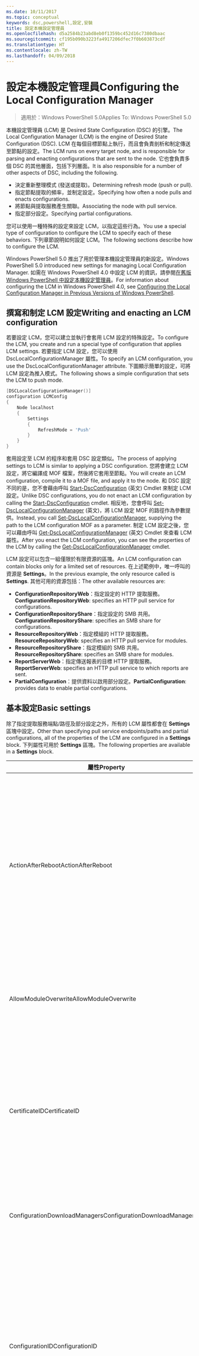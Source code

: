 ```yaml
---
ms.date: 10/11/2017
ms.topic: conceptual
keywords: dsc,powershell,設定,安裝
title: 設定本機設定管理員
ms.openlocfilehash: d5a2584b23abd8eb0f1359bc452d16c7380dbaac
ms.sourcegitcommit: cf195b090b3223fa4917206dfec7f0b603873cdf
ms.translationtype: HT
ms.contentlocale: zh-TW
ms.lasthandoff: 04/09/2018
---
```

# <a name="configuring-the-local-configuration-manager"></a><span data-ttu-id="f6b5c-103">設定本機設定管理員</span><span class="sxs-lookup"><span data-stu-id="f6b5c-103">Configuring the Local Configuration Manager</span></span>

> <span data-ttu-id="f6b5c-104">適用於：Windows PowerShell 5.0</span><span class="sxs-lookup"><span data-stu-id="f6b5c-104">Applies To: Windows PowerShell 5.0</span></span>

<span data-ttu-id="f6b5c-105">本機設定管理員 (LCM) 是 Desired State Configuration (DSC) 的引擎。</span><span class="sxs-lookup"><span data-stu-id="f6b5c-105">The Local Configuration Manager (LCM) is the engine of Desired State Configuration (DSC).</span></span>
<span data-ttu-id="f6b5c-106">LCM 在每個目標節點上執行，而且會負責剖析和制定傳送至節點的設定。</span><span class="sxs-lookup"><span data-stu-id="f6b5c-106">The LCM runs on every target node, and is responsible for parsing and enacting configurations that are sent to the node.</span></span>
<span data-ttu-id="f6b5c-107">它也會負責多個 DSC 的其他層面，包括下列層面。</span><span class="sxs-lookup"><span data-stu-id="f6b5c-107">It is also responsible for a number of other aspects of DSC, including the following.</span></span>

- <span data-ttu-id="f6b5c-108">決定重新整理模式 (發送或提取)。</span><span class="sxs-lookup"><span data-stu-id="f6b5c-108">Determining refresh mode (push or pull).</span></span>
- <span data-ttu-id="f6b5c-109">指定節點提取的頻率，並制定設定。</span><span class="sxs-lookup"><span data-stu-id="f6b5c-109">Specifying how often a node pulls and enacts configurations.</span></span>
- <span data-ttu-id="f6b5c-110">將節點與提取服務產生關聯。</span><span class="sxs-lookup"><span data-stu-id="f6b5c-110">Associating the node with pull service.</span></span>
- <span data-ttu-id="f6b5c-111">指定部分設定。</span><span class="sxs-lookup"><span data-stu-id="f6b5c-111">Specifying partial configurations.</span></span>

<span data-ttu-id="f6b5c-112">您可以使用一種特殊的設定來設定 LCM，以指定這些行為。</span><span class="sxs-lookup"><span data-stu-id="f6b5c-112">You use a special type of configuration to configure the LCM to specify each of these behaviors.</span></span>
<span data-ttu-id="f6b5c-113">下列章節說明如何設定 LCM。</span><span class="sxs-lookup"><span data-stu-id="f6b5c-113">The following sections describe how to configure the LCM.</span></span>

<span data-ttu-id="f6b5c-114">Windows PowerShell 5.0 推出了用於管理本機設定管理員的新設定。</span><span class="sxs-lookup"><span data-stu-id="f6b5c-114">Windows PowerShell 5.0 introduced new settings for managing Local Configuration Manager.</span></span>
<span data-ttu-id="f6b5c-115">如需在 Windows PowerShell 4.0 中設定 LCM 的資訊，請參閱[在舊版 Windows PowerShell 中設定本機設定管理員](metaconfig4.md)。</span><span class="sxs-lookup"><span data-stu-id="f6b5c-115">For information about configuring the LCM in Windows PowerShell 4.0, see [Configuring the Local Configuration Manager in Previous Versions of Windows PowerShell](metaconfig4.md).</span></span>

## <a name="writing-and-enacting-an-lcm-configuration"></a><span data-ttu-id="f6b5c-116">撰寫和制定 LCM 設定</span><span class="sxs-lookup"><span data-stu-id="f6b5c-116">Writing and enacting an LCM configuration</span></span>

<span data-ttu-id="f6b5c-117">若要設定 LCM，您可以建立並執行會套用 LCM 設定的特殊設定。</span><span class="sxs-lookup"><span data-stu-id="f6b5c-117">To configure the LCM, you create and run a special type of configuration that applies LCM settings.</span></span>
<span data-ttu-id="f6b5c-118">若要指定 LCM 設定，您可以使用 DscLocalConfigurationManager 屬性。</span><span class="sxs-lookup"><span data-stu-id="f6b5c-118">To specify an LCM configuration, you use the DscLocalConfigurationManager attribute.</span></span>
<span data-ttu-id="f6b5c-119">下圖顯示簡單的設定，可將 LCM 設定為推入模式。</span><span class="sxs-lookup"><span data-stu-id="f6b5c-119">The following shows a simple configuration that sets the LCM to push mode.</span></span>

```powershell
[DSCLocalConfigurationManager()]
configuration LCMConfig
{
    Node localhost
    {
        Settings
        {
            RefreshMode = 'Push'
        }
    }
}
```

<span data-ttu-id="f6b5c-120">套用設定至 LCM 的程序和套用 DSC 設定類似。</span><span class="sxs-lookup"><span data-stu-id="f6b5c-120">The process of applying settings to LCM is similar to applying a DSC configuration.</span></span>
<span data-ttu-id="f6b5c-121">您將會建立 LCM 設定，將它編譯成 MOF 檔案，然後將它套用至節點。</span><span class="sxs-lookup"><span data-stu-id="f6b5c-121">You will create an LCM configuration, compile it to a MOF file, and apply it to the node.</span></span>
<span data-ttu-id="f6b5c-122">和 DSC 設定不同的是，您不會藉由呼叫 [Start-DscConfiguration](https://technet.microsoft.com/en-us/library/dn521623.aspx) \(英文\) Cmdlet 來制定 LCM 設定。</span><span class="sxs-lookup"><span data-stu-id="f6b5c-122">Unlike DSC configurations, you do not enact an LCM configuration by calling the [Start-DscConfiguration](https://technet.microsoft.com/en-us/library/dn521623.aspx) cmdlet.</span></span>
<span data-ttu-id="f6b5c-123">相反地，您會呼叫 [Set-DscLocalConfigurationManager](https://technet.microsoft.com/en-us/library/dn521621.aspx) \(英文\)，將 LCM 設定 MOF 的路徑作為參數提供。</span><span class="sxs-lookup"><span data-stu-id="f6b5c-123">Instead, you call [Set-DscLocalConfigurationManager](https://technet.microsoft.com/en-us/library/dn521621.aspx), supplying the path to the LCM configuration MOF as a parameter.</span></span>
<span data-ttu-id="f6b5c-124">制定 LCM 設定之後，您可以藉由呼叫 [Get-DscLocalConfigurationManager](https://technet.microsoft.com/en-us/library/dn407378.aspx) \(英文\) Cmdlet 來查看 LCM 屬性。</span><span class="sxs-lookup"><span data-stu-id="f6b5c-124">After you enact the LCM configuration, you can see the properties of the LCM by calling the [Get-DscLocalConfigurationManager](https://technet.microsoft.com/en-us/library/dn407378.aspx) cmdlet.</span></span>

<span data-ttu-id="f6b5c-125">LCM 設定可以包含一組僅限於有限資源的區塊。</span><span class="sxs-lookup"><span data-stu-id="f6b5c-125">An LCM configuration can contain blocks only for a limited set of resources.</span></span>
<span data-ttu-id="f6b5c-126">在上述範例中，唯一呼叫的資源是 **Settings**。</span><span class="sxs-lookup"><span data-stu-id="f6b5c-126">In the previous example, the only resource called is **Settings**.</span></span>
<span data-ttu-id="f6b5c-127">其他可用的資源包括：</span><span class="sxs-lookup"><span data-stu-id="f6b5c-127">The other available resources are:</span></span>

* <span data-ttu-id="f6b5c-128">**ConfigurationRepositoryWeb**：指定設定的 HTTP 提取服務。</span><span class="sxs-lookup"><span data-stu-id="f6b5c-128">**ConfigurationRepositoryWeb**: specifies an HTTP pull service for configurations.</span></span>
* <span data-ttu-id="f6b5c-129">**ConfigurationRepositoryShare**：指定設定的 SMB 共用。</span><span class="sxs-lookup"><span data-stu-id="f6b5c-129">**ConfigurationRepositoryShare**: specifies an SMB share for configurations.</span></span>
* <span data-ttu-id="f6b5c-130">**ResourceRepositoryWeb**：指定模組的 HTTP 提取服務。</span><span class="sxs-lookup"><span data-stu-id="f6b5c-130">**ResourceRepositoryWeb**: specifies an HTTP pull service for modules.</span></span>
* <span data-ttu-id="f6b5c-131">**ResourceRepositoryShare**：指定模組的 SMB 共用。</span><span class="sxs-lookup"><span data-stu-id="f6b5c-131">**ResourceRepositoryShare**: specifies an SMB share for modules.</span></span>
* <span data-ttu-id="f6b5c-132">**ReportServerWeb**：指定傳送報表的目標 HTTP 提取服務。</span><span class="sxs-lookup"><span data-stu-id="f6b5c-132">**ReportServerWeb**: specifies an HTTP pull service to which reports are sent.</span></span>
* <span data-ttu-id="f6b5c-133">**PartialConfiguration**：提供資料以啟用部分設定。</span><span class="sxs-lookup"><span data-stu-id="f6b5c-133">**PartialConfiguration**: provides data to enable partial configurations.</span></span>

## <a name="basic-settings"></a><span data-ttu-id="f6b5c-134">基本設定</span><span class="sxs-lookup"><span data-stu-id="f6b5c-134">Basic settings</span></span>

<span data-ttu-id="f6b5c-135">除了指定提取服務端點/路徑及部分設定之外，所有的 LCM 屬性都會在 **Settings** 區塊中設定。</span><span class="sxs-lookup"><span data-stu-id="f6b5c-135">Other than specifying pull service endpoints/paths and partial configurations, all of the properties of the LCM are configured in a **Settings** block.</span></span>
<span data-ttu-id="f6b5c-136">下列屬性可用於 **Settings** 區塊。</span><span class="sxs-lookup"><span data-stu-id="f6b5c-136">The following properties are available in a **Settings** block.</span></span>

|  <span data-ttu-id="f6b5c-137">屬性</span><span class="sxs-lookup"><span data-stu-id="f6b5c-137">Property</span></span>  |  <span data-ttu-id="f6b5c-138">類型</span><span class="sxs-lookup"><span data-stu-id="f6b5c-138">Type</span></span>  |  <span data-ttu-id="f6b5c-139">描述</span><span class="sxs-lookup"><span data-stu-id="f6b5c-139">Description</span></span>   |
|----------- |------- |--------------- |
| <span data-ttu-id="f6b5c-140">ActionAfterReboot</span><span class="sxs-lookup"><span data-stu-id="f6b5c-140">ActionAfterReboot</span></span>| <span data-ttu-id="f6b5c-141">字串</span><span class="sxs-lookup"><span data-stu-id="f6b5c-141">string</span></span>| <span data-ttu-id="f6b5c-142">指定套用設定期間在重新開機後的動作。</span><span class="sxs-lookup"><span data-stu-id="f6b5c-142">Specifies what happens after a reboot during the application of a configuration.</span></span> <span data-ttu-id="f6b5c-143">可能的值為 __"ContinueConfiguration"__ 和 __"StopConfiguration"__。</span><span class="sxs-lookup"><span data-stu-id="f6b5c-143">The possible values are __"ContinueConfiguration"__ and __"StopConfiguration"__.</span></span> <ul><li> <span data-ttu-id="f6b5c-144">__ContinueConfiguration__︰機器重新開機後繼續套用目前的設定。</span><span class="sxs-lookup"><span data-stu-id="f6b5c-144">__ContinueConfiguration__: Continue applying the current configuration after machine reboot.</span></span> <span data-ttu-id="f6b5c-145">這是預設值</span><span class="sxs-lookup"><span data-stu-id="f6b5c-145">This is the default value</span></span></li><li><span data-ttu-id="f6b5c-146">__StopConfiguration__：機器重新開機後停止目前的設定。</span><span class="sxs-lookup"><span data-stu-id="f6b5c-146">__StopConfiguration__: Stop the current configuration after machine reboot.</span></span></li></ul>|
| <span data-ttu-id="f6b5c-147">AllowModuleOverwrite</span><span class="sxs-lookup"><span data-stu-id="f6b5c-147">AllowModuleOverwrite</span></span>| <span data-ttu-id="f6b5c-148">bool</span><span class="sxs-lookup"><span data-stu-id="f6b5c-148">bool</span></span>| <span data-ttu-id="f6b5c-149">若允許以自提取服務下載的新設定覆寫目標節點上的舊設定，即為 __$TRUE__。</span><span class="sxs-lookup"><span data-stu-id="f6b5c-149">__$TRUE__ if new configurations downloaded from the pull service are allowed to overwrite the old ones on the target node.</span></span> <span data-ttu-id="f6b5c-150">否則為 $FALSE。</span><span class="sxs-lookup"><span data-stu-id="f6b5c-150">Otherwise, $FALSE.</span></span>|
| <span data-ttu-id="f6b5c-151">CertificateID</span><span class="sxs-lookup"><span data-stu-id="f6b5c-151">CertificateID</span></span>| <span data-ttu-id="f6b5c-152">字串</span><span class="sxs-lookup"><span data-stu-id="f6b5c-152">string</span></span>| <span data-ttu-id="f6b5c-153">憑證指紋，用來保護在設定中傳遞的憑證。</span><span class="sxs-lookup"><span data-stu-id="f6b5c-153">The thumbprint of a certificate used to secure credentials passed in a configuration.</span></span> <span data-ttu-id="f6b5c-154">如需詳細資訊，請參閱 [Want to secure credentials in Windows PowerShell Desired State Configuration (需要保護 Windows PowerShell 預期狀態設定的憑證嗎？)](http://blogs.msdn.com/b/powershell/archive/2014/01/31/want-to-secure-credentials-in-windows-powershell-desired-state-configuration.aspx)。</span><span class="sxs-lookup"><span data-stu-id="f6b5c-154">For more information see [Want to secure credentials in Windows PowerShell Desired State Configuration](http://blogs.msdn.com/b/powershell/archive/2014/01/31/want-to-secure-credentials-in-windows-powershell-desired-state-configuration.aspx)?.</span></span> <br> <span data-ttu-id="f6b5c-155">__注意：__若使用 Azure 自動化 DSC 提取服務，系統會自動管理此設定。</span><span class="sxs-lookup"><span data-stu-id="f6b5c-155">__Note:__ this is managed automatically if using Azure Automation DSC pull service.</span></span>|
| <span data-ttu-id="f6b5c-156">ConfigurationDownloadManagers</span><span class="sxs-lookup"><span data-stu-id="f6b5c-156">ConfigurationDownloadManagers</span></span>| <span data-ttu-id="f6b5c-157">CimInstance[]</span><span class="sxs-lookup"><span data-stu-id="f6b5c-157">CimInstance[]</span></span>| <span data-ttu-id="f6b5c-158">已過時。</span><span class="sxs-lookup"><span data-stu-id="f6b5c-158">Obsolete.</span></span> <span data-ttu-id="f6b5c-159">使用 __ConfigurationRepositoryWeb__ 和 __ConfigurationRepositoryShare__ 區塊來定義設定提取服務端點。</span><span class="sxs-lookup"><span data-stu-id="f6b5c-159">Use __ConfigurationRepositoryWeb__ and __ConfigurationRepositoryShare__ blocks to define configuration pull service endpoints.</span></span>|
| <span data-ttu-id="f6b5c-160">ConfigurationID</span><span class="sxs-lookup"><span data-stu-id="f6b5c-160">ConfigurationID</span></span>| <span data-ttu-id="f6b5c-161">字串</span><span class="sxs-lookup"><span data-stu-id="f6b5c-161">string</span></span>| <span data-ttu-id="f6b5c-162">用於與較舊提取服務版本之間的回溯相容性。</span><span class="sxs-lookup"><span data-stu-id="f6b5c-162">For backwards compatibility with older pull service versions.</span></span> <span data-ttu-id="f6b5c-163">識別要從提取服務取得之設定檔的 GUID。</span><span class="sxs-lookup"><span data-stu-id="f6b5c-163">A GUID that identifies the configuration file to get from a pull service.</span></span> <span data-ttu-id="f6b5c-164">如果設定 MOF 的名稱為 ConfigurationID.mof，節點將會在提取服務上提取設定。</span><span class="sxs-lookup"><span data-stu-id="f6b5c-164">The node will pull configurations on the pull service if the name of the configuration MOF is named ConfigurationID.mof.</span></span><br> <span data-ttu-id="f6b5c-165">__注意：__如果您設定此屬性，使用 __RegistrationKey__ 向提取服務註冊節點將會無法運作。</span><span class="sxs-lookup"><span data-stu-id="f6b5c-165">__Note:__ If you set this property, registering the node with a pull service by using __RegistrationKey__ does not work.</span></span> <span data-ttu-id="f6b5c-166">如需詳細資訊，請參閱[以設定名稱設定提取用戶端](pullClientConfigNames.md)。</span><span class="sxs-lookup"><span data-stu-id="f6b5c-166">For more information, see [Setting up a pull client with configuration names](pullClientConfigNames.md).</span></span>|
| <span data-ttu-id="f6b5c-167">ConfigurationMode</span><span class="sxs-lookup"><span data-stu-id="f6b5c-167">ConfigurationMode</span></span>| <span data-ttu-id="f6b5c-168">字串</span><span class="sxs-lookup"><span data-stu-id="f6b5c-168">string</span></span> | <span data-ttu-id="f6b5c-169">指定 LCM 實際上如何將設定套用至目標節點。</span><span class="sxs-lookup"><span data-stu-id="f6b5c-169">Specifies how the LCM actually applies the configuration to the target nodes.</span></span> <span data-ttu-id="f6b5c-170">可能的值為 __"ApplyOnly"__、__"ApplyAndMonitor"__ 和 __"ApplyAndAutoCorrect"__。</span><span class="sxs-lookup"><span data-stu-id="f6b5c-170">Possible values are __"ApplyOnly"__,__"ApplyAndMonitor"__, and __"ApplyAndAutoCorrect"__.</span></span> <ul><li><span data-ttu-id="f6b5c-171">__ApplyOnly__：DSC 會套用設定，並且不執行任何進一步的動作，除非有新的設定推送至目標節點，或是從服務提取新的設定。</span><span class="sxs-lookup"><span data-stu-id="f6b5c-171">__ApplyOnly__: DSC applies the configuration and does nothing further unless a new configuration is pushed to the target node or when a new configuration is pulled from a service.</span></span> <span data-ttu-id="f6b5c-172">第一次套用新設定之後，DSC 不會檢查與先前設定狀態的偏離。</span><span class="sxs-lookup"><span data-stu-id="f6b5c-172">After initial application of a new configuration, DSC does not check for drift from a previously configured state.</span></span> <span data-ttu-id="f6b5c-173">請注意，在 __ApplyOnly__ 生效之前，DSC 不斷嘗試套用此組態，直到成功為止 。</span><span class="sxs-lookup"><span data-stu-id="f6b5c-173">Note that DSC will attempt to apply the configuration until it is successful before __ApplyOnly__ takes effect.</span></span> </li><li> <span data-ttu-id="f6b5c-174">__ApplyAndMonitor__：這是預設值。</span><span class="sxs-lookup"><span data-stu-id="f6b5c-174">__ApplyAndMonitor__: This is the default value.</span></span> <span data-ttu-id="f6b5c-175">LCM 適用於任何新的設定。</span><span class="sxs-lookup"><span data-stu-id="f6b5c-175">The LCM applies any new configurations.</span></span> <span data-ttu-id="f6b5c-176">第一次套用新設定之後，如果目標節點偏離預期狀態，則 DSC 會回報記錄中的差異。</span><span class="sxs-lookup"><span data-stu-id="f6b5c-176">After initial application of a new configuration, if the target node drifts from the desired state, DSC reports the discrepancy in logs.</span></span> <span data-ttu-id="f6b5c-177">請注意，在 __ApplyAndMonitor__ 生效之前，DSC 不斷嘗試套用此組態，直到成功為止 。</span><span class="sxs-lookup"><span data-stu-id="f6b5c-177">Note that DSC will attempt to apply the configuration until it is successful before __ApplyAndMonitor__ takes effect.</span></span></li><li><span data-ttu-id="f6b5c-178">__ApplyAndAutoCorrect__：DSC 會套用任何新的設定。</span><span class="sxs-lookup"><span data-stu-id="f6b5c-178">__ApplyAndAutoCorrect__: DSC applies any new configurations.</span></span> <span data-ttu-id="f6b5c-179">第一次套用新設定之後，如果目標節點偏離預期狀態，則 DSC 會報告記錄檔中的差異，然後重新套用目前設定。</span><span class="sxs-lookup"><span data-stu-id="f6b5c-179">After initial application of a new configuration, if the target node drifts from the desired state, DSC reports the discrepancy in logs, and then re-applies the current configuration.</span></span></li></ul>|
| <span data-ttu-id="f6b5c-180">ConfigurationModeFrequencyMins</span><span class="sxs-lookup"><span data-stu-id="f6b5c-180">ConfigurationModeFrequencyMins</span></span>| <span data-ttu-id="f6b5c-181">UInt32</span><span class="sxs-lookup"><span data-stu-id="f6b5c-181">UInt32</span></span>| <span data-ttu-id="f6b5c-182">檢查並套用目前設定的頻率 (以分鐘為單位)。</span><span class="sxs-lookup"><span data-stu-id="f6b5c-182">How often, in minutes, the current configuration is checked and applied.</span></span> <span data-ttu-id="f6b5c-183">如果 ConfigurationMode 屬性設定為 ApplyOnly，就會忽略這個屬性。</span><span class="sxs-lookup"><span data-stu-id="f6b5c-183">This property is ignored if the ConfigurationMode property is set to ApplyOnly.</span></span> <span data-ttu-id="f6b5c-184">預設值為 15。</span><span class="sxs-lookup"><span data-stu-id="f6b5c-184">The default value is 15.</span></span>|
| <span data-ttu-id="f6b5c-185">DebugMode</span><span class="sxs-lookup"><span data-stu-id="f6b5c-185">DebugMode</span></span>| <span data-ttu-id="f6b5c-186">字串</span><span class="sxs-lookup"><span data-stu-id="f6b5c-186">string</span></span>| <span data-ttu-id="f6b5c-187">可能的值為 __None__、__ForceModuleImport__ 和 __All__。</span><span class="sxs-lookup"><span data-stu-id="f6b5c-187">Possible values are __None__, __ForceModuleImport__, and __All__.</span></span> <ul><li><span data-ttu-id="f6b5c-188">設為 __None__ 會使用快取資源。</span><span class="sxs-lookup"><span data-stu-id="f6b5c-188">Set to __None__ to use cached resources.</span></span> <span data-ttu-id="f6b5c-189">這是預設，而且應該用於實際執行的案例。</span><span class="sxs-lookup"><span data-stu-id="f6b5c-189">This is the default and should be used in production scenarios.</span></span></li><li><span data-ttu-id="f6b5c-190">設為 __ForceModuleImport__，會導致 LCM 重新載入任何 DSC 資源模組，即使先前已載入這些模組並已快取。</span><span class="sxs-lookup"><span data-stu-id="f6b5c-190">Setting to __ForceModuleImport__, causes the LCM to reload any DSC resource modules, even if they have been previously loaded and cached.</span></span> <span data-ttu-id="f6b5c-191">這會影響 DSC 作業的效能，因為每個模組會在使用時重新載入。</span><span class="sxs-lookup"><span data-stu-id="f6b5c-191">This impacts the performance of DSC operations as each module is reloaded on use.</span></span> <span data-ttu-id="f6b5c-192">通常會在為資源偵錯時使用此值</span><span class="sxs-lookup"><span data-stu-id="f6b5c-192">Typically you would use this value while debugging a resource</span></span></li><li><span data-ttu-id="f6b5c-193">在這一版本中，__All__ 與 __ForceModuleImport__ 相同</span><span class="sxs-lookup"><span data-stu-id="f6b5c-193">In this release, __All__ is same as __ForceModuleImport__</span></span></li></ul> |
| <span data-ttu-id="f6b5c-194">RebootNodeIfNeeded</span><span class="sxs-lookup"><span data-stu-id="f6b5c-194">RebootNodeIfNeeded</span></span>| <span data-ttu-id="f6b5c-195">bool</span><span class="sxs-lookup"><span data-stu-id="f6b5c-195">bool</span></span>| <span data-ttu-id="f6b5c-196">在套用需要重新開機的設定之後，請將此設為 __$true__ 以自動重新啟動節點。</span><span class="sxs-lookup"><span data-stu-id="f6b5c-196">Set this to __$true__ to automatically reboot the node after a configuration that requires reboot is applied.</span></span> <span data-ttu-id="f6b5c-197">否則，您將必須手動重新啟動任何設定所需的節點。</span><span class="sxs-lookup"><span data-stu-id="f6b5c-197">Otherwise, you will have to manually reboot the node for any configuration that requires it.</span></span> <span data-ttu-id="f6b5c-198">預設值為 __$false__。</span><span class="sxs-lookup"><span data-stu-id="f6b5c-198">The default value is __$false__.</span></span> <span data-ttu-id="f6b5c-199">若要在重新啟動條件是由 DSC 以外的項目 (例如 Windows Installer) 所制定的情況下使用此設定，請將此設定與 [xPendingReboot](https://github.com/powershell/xpendingreboot) \(英文\) 模組結合。</span><span class="sxs-lookup"><span data-stu-id="f6b5c-199">To use this setting when a reboot condition is enacted by something other than DSC (such as Windows Installer), combine this setting with the [xPendingReboot](https://github.com/powershell/xpendingreboot) module.</span></span>|
| <span data-ttu-id="f6b5c-200">RefreshMode</span><span class="sxs-lookup"><span data-stu-id="f6b5c-200">RefreshMode</span></span>| <span data-ttu-id="f6b5c-201">字串</span><span class="sxs-lookup"><span data-stu-id="f6b5c-201">string</span></span>| <span data-ttu-id="f6b5c-202">指定 LCM 取得設定的方式。</span><span class="sxs-lookup"><span data-stu-id="f6b5c-202">Specifies how the LCM gets configurations.</span></span> <span data-ttu-id="f6b5c-203">可能的值為 __"Disabled"__、__"Push"__ 和 __"Pull"__。</span><span class="sxs-lookup"><span data-stu-id="f6b5c-203">The possible values are __"Disabled"__, __"Push"__, and __"Pull"__.</span></span> <ul><li><span data-ttu-id="f6b5c-204">__Disabled__：會為此節點停用 DSC 設定。</span><span class="sxs-lookup"><span data-stu-id="f6b5c-204">__Disabled__: DSC configurations are disabled for this node.</span></span></li><li> <span data-ttu-id="f6b5c-205">__Push__：藉由呼叫 [Start-DscConfiguration](https://technet.microsoft.com/en-us/library/dn521623.aspx) Cmdlet 啟動設定。</span><span class="sxs-lookup"><span data-stu-id="f6b5c-205">__Push__: Configurations are initiated by calling the [Start-DscConfiguration](https://technet.microsoft.com/en-us/library/dn521623.aspx) cmdlet.</span></span> <span data-ttu-id="f6b5c-206">設定會立即套用至節點。</span><span class="sxs-lookup"><span data-stu-id="f6b5c-206">The configuration is applied immediately to the node.</span></span> <span data-ttu-id="f6b5c-207">這是預設值。</span><span class="sxs-lookup"><span data-stu-id="f6b5c-207">This is the default value.</span></span></li><li><span data-ttu-id="f6b5c-208">__Pull__：節點設定為定期檢查來自提取服務或 SMB 路徑的設定。</span><span class="sxs-lookup"><span data-stu-id="f6b5c-208">__Pull:__ The node is configured to regularly check for configurations from a pull service or SMB path.</span></span> <span data-ttu-id="f6b5c-209">如果這個屬性設為 __Pull__，您必須在 __ConfigurationRepositoryWeb__ 或 __ConfigurationRepositoryShare__ 區塊中指定 HTTP (服務) 或 SMB (共用) 路徑。</span><span class="sxs-lookup"><span data-stu-id="f6b5c-209">If this property is set to __Pull__, you must specify an HTTP (service) or SMB (share) path in a __ConfigurationRepositoryWeb__ or __ConfigurationRepositoryShare__ block.</span></span></li></ul>|
| <span data-ttu-id="f6b5c-210">RefreshFrequencyMins</span><span class="sxs-lookup"><span data-stu-id="f6b5c-210">RefreshFrequencyMins</span></span>| <span data-ttu-id="f6b5c-211">Uint32</span><span class="sxs-lookup"><span data-stu-id="f6b5c-211">Uint32</span></span>| <span data-ttu-id="f6b5c-212">LCM 檢查提取服務以取得更新設定的時間間隔 (以分鐘為單位)。</span><span class="sxs-lookup"><span data-stu-id="f6b5c-212">The time interval, in minutes, at which the LCM checks a pull service to get updated configurations.</span></span> <span data-ttu-id="f6b5c-213">如果 LCM 未在提取模式下設定，就會忽略此值。</span><span class="sxs-lookup"><span data-stu-id="f6b5c-213">This value is ignored if the LCM is not configured in pull mode.</span></span> <span data-ttu-id="f6b5c-214">預設值為 30。</span><span class="sxs-lookup"><span data-stu-id="f6b5c-214">The default value is 30.</span></span>|
| <span data-ttu-id="f6b5c-215">ReportManagers</span><span class="sxs-lookup"><span data-stu-id="f6b5c-215">ReportManagers</span></span>| <span data-ttu-id="f6b5c-216">CimInstance[]</span><span class="sxs-lookup"><span data-stu-id="f6b5c-216">CimInstance[]</span></span>| <span data-ttu-id="f6b5c-217">已過時。</span><span class="sxs-lookup"><span data-stu-id="f6b5c-217">Obsolete.</span></span> <span data-ttu-id="f6b5c-218">使用 __ReportServerWeb__ 區塊來定義傳送報表資料至提取服務的端點。</span><span class="sxs-lookup"><span data-stu-id="f6b5c-218">Use __ReportServerWeb__ blocks to define an endpoint to send reporting data to a pull service.</span></span>|
| <span data-ttu-id="f6b5c-219">ResourceModuleManagers</span><span class="sxs-lookup"><span data-stu-id="f6b5c-219">ResourceModuleManagers</span></span>| <span data-ttu-id="f6b5c-220">CimInstance[]</span><span class="sxs-lookup"><span data-stu-id="f6b5c-220">CimInstance[]</span></span>| <span data-ttu-id="f6b5c-221">已過時。</span><span class="sxs-lookup"><span data-stu-id="f6b5c-221">Obsolete.</span></span> <span data-ttu-id="f6b5c-222">使用 __ResourceRepositoryWeb__ 和 __ResourceRepositoryShare__ 區塊來個別定義提取服務 HTTP 端點或 SMB 路徑。</span><span class="sxs-lookup"><span data-stu-id="f6b5c-222">Use __ResourceRepositoryWeb__ and __ResourceRepositoryShare__ blocks to define pull service HTTP endpoints or SMB paths, respectively.</span></span>|
| <span data-ttu-id="f6b5c-223">PartialConfigurations</span><span class="sxs-lookup"><span data-stu-id="f6b5c-223">PartialConfigurations</span></span>| <span data-ttu-id="f6b5c-224">CimInstance</span><span class="sxs-lookup"><span data-stu-id="f6b5c-224">CimInstance</span></span>| <span data-ttu-id="f6b5c-225">未實作。</span><span class="sxs-lookup"><span data-stu-id="f6b5c-225">Not implemented.</span></span> <span data-ttu-id="f6b5c-226">請勿使用。</span><span class="sxs-lookup"><span data-stu-id="f6b5c-226">Do not use.</span></span>|
| <span data-ttu-id="f6b5c-227">StatusRetentionTimeInDays</span><span class="sxs-lookup"><span data-stu-id="f6b5c-227">StatusRetentionTimeInDays</span></span> | <span data-ttu-id="f6b5c-228">UInt32</span><span class="sxs-lookup"><span data-stu-id="f6b5c-228">UInt32</span></span>| <span data-ttu-id="f6b5c-229">LCM 會保留目前設定狀態的天數。</span><span class="sxs-lookup"><span data-stu-id="f6b5c-229">The number of days the LCM keeps the status of the current configuration.</span></span>|

## <a name="pull-service"></a><span data-ttu-id="f6b5c-230">提取服務</span><span class="sxs-lookup"><span data-stu-id="f6b5c-230">Pull service</span></span>

<span data-ttu-id="f6b5c-231">LCM 設定支援定義下列提取服務端點類型：</span><span class="sxs-lookup"><span data-stu-id="f6b5c-231">LCM configuration supports defining the following types of pull service endpoints:</span></span>

- <span data-ttu-id="f6b5c-232">**設定伺服器**：DSC 設定的儲存機制。</span><span class="sxs-lookup"><span data-stu-id="f6b5c-232">**Configuration server**: A repository for DSC configurations.</span></span> <span data-ttu-id="f6b5c-233">使用 **ConfigurationRepositoryWeb** (適用於 Web 伺服器) 和 **ConfigurationRepositoryShare** (適用於 SMB 伺服器) 區塊來定義設定伺服器。</span><span class="sxs-lookup"><span data-stu-id="f6b5c-233">Define configuration servers by using **ConfigurationRepositoryWeb** (for web-based servers) and **ConfigurationRepositoryShare** (for SMB-based servers) blocks.</span></span>
- <span data-ttu-id="f6b5c-234">**資源伺服器**：封裝成 PowerShell 模組的 DSC 資源存放庫。</span><span class="sxs-lookup"><span data-stu-id="f6b5c-234">**Resource server**: A repository for DSC resources, packaged as PowerShell modules.</span></span> <span data-ttu-id="f6b5c-235">使用 **ResourceRepositoryWeb** (適用於 Web 伺服器) 和 **ResourceRepositoryShare** (適用於 SMB 伺服器) 區塊來定義資源伺服器。</span><span class="sxs-lookup"><span data-stu-id="f6b5c-235">Define resource servers by using **ResourceRepositoryWeb** (for web-based servers) and **ResourceRepositoryShare** (for SMB-based servers) blocks.</span></span>
- <span data-ttu-id="f6b5c-236">**報表伺服器**：DSC 傳送報表資料的目標服務。</span><span class="sxs-lookup"><span data-stu-id="f6b5c-236">**Report server**: A service that DSC sends report data to.</span></span> <span data-ttu-id="f6b5c-237">使用 **ReportServerWeb** 區塊來定義報表伺服器。</span><span class="sxs-lookup"><span data-stu-id="f6b5c-237">Define report servers by using **ReportServerWeb** blocks.</span></span> <span data-ttu-id="f6b5c-238">報表伺服器必須是 Web 服務。</span><span class="sxs-lookup"><span data-stu-id="f6b5c-238">A report server must be a web service.</span></span>

<span data-ttu-id="f6b5c-239">如需提取服務的詳細資訊，請參閱 [Desired State Configuration 提取服務](pullServer.md)。</span><span class="sxs-lookup"><span data-stu-id="f6b5c-239">For more details on pull service see, [Desired State Configuration Pull Service](pullServer.md).</span></span>

## <a name="configuration-server-blocks"></a><span data-ttu-id="f6b5c-240">設定伺服器區塊</span><span class="sxs-lookup"><span data-stu-id="f6b5c-240">Configuration server blocks</span></span>

<span data-ttu-id="f6b5c-241">若要定義 Web 設定伺服器，請建立 **ConfigurationRepositoryWeb** 區塊。</span><span class="sxs-lookup"><span data-stu-id="f6b5c-241">To define a web-based configuration server, you create a **ConfigurationRepositoryWeb** block.</span></span>
<span data-ttu-id="f6b5c-242">**ConfigurationRepositoryWeb** 定義下列屬性。</span><span class="sxs-lookup"><span data-stu-id="f6b5c-242">A **ConfigurationRepositoryWeb** defines the following properties.</span></span>

|<span data-ttu-id="f6b5c-243">屬性</span><span class="sxs-lookup"><span data-stu-id="f6b5c-243">Property</span></span>|<span data-ttu-id="f6b5c-244">類型</span><span class="sxs-lookup"><span data-stu-id="f6b5c-244">Type</span></span>|<span data-ttu-id="f6b5c-245">描述</span><span class="sxs-lookup"><span data-stu-id="f6b5c-245">Description</span></span>|
|---|---|---|
|<span data-ttu-id="f6b5c-246">AllowUnsecureConnection</span><span class="sxs-lookup"><span data-stu-id="f6b5c-246">AllowUnsecureConnection</span></span>|<span data-ttu-id="f6b5c-247">bool</span><span class="sxs-lookup"><span data-stu-id="f6b5c-247">bool</span></span>|<span data-ttu-id="f6b5c-248">設為 **$TRUE** 即允許從節點到伺服器的未經驗證連線。</span><span class="sxs-lookup"><span data-stu-id="f6b5c-248">Set to **$TRUE** to allow connections from the node to the server without authentication.</span></span> <span data-ttu-id="f6b5c-249">設為 **$FALSE** 表示需要驗證。</span><span class="sxs-lookup"><span data-stu-id="f6b5c-249">Set to **$FALSE** to require authentication.</span></span>|
|<span data-ttu-id="f6b5c-250">CertificateID</span><span class="sxs-lookup"><span data-stu-id="f6b5c-250">CertificateID</span></span>|<span data-ttu-id="f6b5c-251">字串</span><span class="sxs-lookup"><span data-stu-id="f6b5c-251">string</span></span>|<span data-ttu-id="f6b5c-252">用來向伺服器驗證的憑證指紋。</span><span class="sxs-lookup"><span data-stu-id="f6b5c-252">The thumbprint of a certificate used to authenticate to the server.</span></span>|
|<span data-ttu-id="f6b5c-253">ConfigurationNames</span><span class="sxs-lookup"><span data-stu-id="f6b5c-253">ConfigurationNames</span></span>|<span data-ttu-id="f6b5c-254">String[]</span><span class="sxs-lookup"><span data-stu-id="f6b5c-254">String[]</span></span>|<span data-ttu-id="f6b5c-255">要由目標節點提取之設定名稱的陣列。</span><span class="sxs-lookup"><span data-stu-id="f6b5c-255">An array of names of configurations to be pulled by the target node.</span></span> <span data-ttu-id="f6b5c-256">僅有在使用 **RegistrationKey** 向提取服務註冊節點時，才會使用這些設定。</span><span class="sxs-lookup"><span data-stu-id="f6b5c-256">These are used only if the node is registered with the pull service by using a **RegistrationKey**.</span></span> <span data-ttu-id="f6b5c-257">如需詳細資訊，請參閱[以設定名稱設定提取用戶端](pullClientConfigNames.md)。</span><span class="sxs-lookup"><span data-stu-id="f6b5c-257">For more information, see [Setting up a pull client with configuration names](pullClientConfigNames.md).</span></span>|
|<span data-ttu-id="f6b5c-258">RegistrationKey</span><span class="sxs-lookup"><span data-stu-id="f6b5c-258">RegistrationKey</span></span>|<span data-ttu-id="f6b5c-259">字串</span><span class="sxs-lookup"><span data-stu-id="f6b5c-259">string</span></span>|<span data-ttu-id="f6b5c-260">向提取服務註冊節點的 GUID。</span><span class="sxs-lookup"><span data-stu-id="f6b5c-260">A GUID that registers the node with the pull service.</span></span> <span data-ttu-id="f6b5c-261">如需詳細資訊，請參閱[以設定名稱設定提取用戶端](pullClientConfigNames.md)。</span><span class="sxs-lookup"><span data-stu-id="f6b5c-261">For more information, see [Setting up a pull client with configuration names](pullClientConfigNames.md).</span></span>|
|<span data-ttu-id="f6b5c-262">ServerURL</span><span class="sxs-lookup"><span data-stu-id="f6b5c-262">ServerURL</span></span>|<span data-ttu-id="f6b5c-263">字串</span><span class="sxs-lookup"><span data-stu-id="f6b5c-263">string</span></span>|<span data-ttu-id="f6b5c-264">設定服務的 URL。</span><span class="sxs-lookup"><span data-stu-id="f6b5c-264">The URL of the configuration service.</span></span>|

<span data-ttu-id="f6b5c-265">如需能簡化針對內部部署節點設定 ConfigurationRepositoryWeb 值的範例指令碼，請參閱[產生 DSC 中繼設定](https://docs.microsoft.com/en-us/azure/automation/automation-dsc-onboarding#generating-dsc-metaconfigurations)</span><span class="sxs-lookup"><span data-stu-id="f6b5c-265">An example script to simplify configuring the ConfigurationRepositoryWeb value for on-premises nodes is available - see [Generating DSC metaconfigurations](https://docs.microsoft.com/en-us/azure/automation/automation-dsc-onboarding#generating-dsc-metaconfigurations)</span></span>

<span data-ttu-id="f6b5c-266">若要定義 SMB 設定伺服器，請建立 **ConfigurationRepositoryShare** 區塊。</span><span class="sxs-lookup"><span data-stu-id="f6b5c-266">To define an SMB-based configuration server, you create a **ConfigurationRepositoryShare** block.</span></span>
<span data-ttu-id="f6b5c-267">**ConfigurationRepositoryShare** 定義下列屬性。</span><span class="sxs-lookup"><span data-stu-id="f6b5c-267">A **ConfigurationRepositoryShare** defines the following properties.</span></span>

|<span data-ttu-id="f6b5c-268">屬性</span><span class="sxs-lookup"><span data-stu-id="f6b5c-268">Property</span></span>|<span data-ttu-id="f6b5c-269">類型</span><span class="sxs-lookup"><span data-stu-id="f6b5c-269">Type</span></span>|<span data-ttu-id="f6b5c-270">描述</span><span class="sxs-lookup"><span data-stu-id="f6b5c-270">Description</span></span>|
|---|---|---|
|<span data-ttu-id="f6b5c-271">認證</span><span class="sxs-lookup"><span data-stu-id="f6b5c-271">Credential</span></span>|<span data-ttu-id="f6b5c-272">MSFT_Credential</span><span class="sxs-lookup"><span data-stu-id="f6b5c-272">MSFT_Credential</span></span>|<span data-ttu-id="f6b5c-273">用來向 SMB 驗證的認證。</span><span class="sxs-lookup"><span data-stu-id="f6b5c-273">The credential used to authenticate to the SMB share.</span></span>|
|<span data-ttu-id="f6b5c-274">SourcePath</span><span class="sxs-lookup"><span data-stu-id="f6b5c-274">SourcePath</span></span>|<span data-ttu-id="f6b5c-275">字串</span><span class="sxs-lookup"><span data-stu-id="f6b5c-275">string</span></span>|<span data-ttu-id="f6b5c-276">SMB 共用的路徑。</span><span class="sxs-lookup"><span data-stu-id="f6b5c-276">The path of the SMB share.</span></span>|

## <a name="resource-server-blocks"></a><span data-ttu-id="f6b5c-277">資源伺服器區塊</span><span class="sxs-lookup"><span data-stu-id="f6b5c-277">Resource server blocks</span></span>

<span data-ttu-id="f6b5c-278">若要定義 Web 資源伺服器，請建立 **ResourceRepositoryWeb** 區塊。</span><span class="sxs-lookup"><span data-stu-id="f6b5c-278">To define a web-based resource server, you create a **ResourceRepositoryWeb** block.</span></span>
<span data-ttu-id="f6b5c-279">**ResourceRepositoryWeb** 定義下列屬性。</span><span class="sxs-lookup"><span data-stu-id="f6b5c-279">A **ResourceRepositoryWeb** defines the following properties.</span></span>

|<span data-ttu-id="f6b5c-280">屬性</span><span class="sxs-lookup"><span data-stu-id="f6b5c-280">Property</span></span>|<span data-ttu-id="f6b5c-281">類型</span><span class="sxs-lookup"><span data-stu-id="f6b5c-281">Type</span></span>|<span data-ttu-id="f6b5c-282">描述</span><span class="sxs-lookup"><span data-stu-id="f6b5c-282">Description</span></span>|
|---|---|---|
|<span data-ttu-id="f6b5c-283">AllowUnsecureConnection</span><span class="sxs-lookup"><span data-stu-id="f6b5c-283">AllowUnsecureConnection</span></span>|<span data-ttu-id="f6b5c-284">bool</span><span class="sxs-lookup"><span data-stu-id="f6b5c-284">bool</span></span>|<span data-ttu-id="f6b5c-285">設為 **$TRUE** 即允許從節點到伺服器的未經驗證連線。</span><span class="sxs-lookup"><span data-stu-id="f6b5c-285">Set to **$TRUE** to allow connections from the node to the server without authentication.</span></span> <span data-ttu-id="f6b5c-286">設為 **$FALSE** 表示需要驗證。</span><span class="sxs-lookup"><span data-stu-id="f6b5c-286">Set to **$FALSE** to require authentication.</span></span>|
|<span data-ttu-id="f6b5c-287">CertificateID</span><span class="sxs-lookup"><span data-stu-id="f6b5c-287">CertificateID</span></span>|<span data-ttu-id="f6b5c-288">字串</span><span class="sxs-lookup"><span data-stu-id="f6b5c-288">string</span></span>|<span data-ttu-id="f6b5c-289">用來向伺服器驗證的憑證指紋。</span><span class="sxs-lookup"><span data-stu-id="f6b5c-289">The thumbprint of a certificate used to authenticate to the server.</span></span>|
|<span data-ttu-id="f6b5c-290">RegistrationKey</span><span class="sxs-lookup"><span data-stu-id="f6b5c-290">RegistrationKey</span></span>|<span data-ttu-id="f6b5c-291">字串</span><span class="sxs-lookup"><span data-stu-id="f6b5c-291">string</span></span>|<span data-ttu-id="f6b5c-292">向提取服務識別節點的 GUID。</span><span class="sxs-lookup"><span data-stu-id="f6b5c-292">A GUID that identifies the node to the pull service.</span></span>|
|<span data-ttu-id="f6b5c-293">ServerURL</span><span class="sxs-lookup"><span data-stu-id="f6b5c-293">ServerURL</span></span>|<span data-ttu-id="f6b5c-294">字串</span><span class="sxs-lookup"><span data-stu-id="f6b5c-294">string</span></span>|<span data-ttu-id="f6b5c-295">設定伺服器的 URL。</span><span class="sxs-lookup"><span data-stu-id="f6b5c-295">The URL of the configuration server.</span></span>|

<span data-ttu-id="f6b5c-296">如需能簡化針對內部部署節點設定 ResourceRepositoryWeb 值的範例指令碼，請參閱[產生 DSC 中繼設定](https://docs.microsoft.com/en-us/azure/automation/automation-dsc-onboarding#generating-dsc-metaconfigurations)</span><span class="sxs-lookup"><span data-stu-id="f6b5c-296">An example script to simplify configuring the ResourceRepositoryWeb value for on-premises nodes is available - see [Generating DSC metaconfigurations](https://docs.microsoft.com/en-us/azure/automation/automation-dsc-onboarding#generating-dsc-metaconfigurations)</span></span>

<span data-ttu-id="f6b5c-297">若要定義 SMB 資源伺服器，請建立 **ResourceRepositoryShare** 區塊。</span><span class="sxs-lookup"><span data-stu-id="f6b5c-297">To define an SMB-based resource server, you create a **ResourceRepositoryShare** block.</span></span>
<span data-ttu-id="f6b5c-298">**ResourceRepositoryShare** 定義下列屬性。</span><span class="sxs-lookup"><span data-stu-id="f6b5c-298">**ResourceRepositoryShare** defines the following properties.</span></span>

|<span data-ttu-id="f6b5c-299">屬性</span><span class="sxs-lookup"><span data-stu-id="f6b5c-299">Property</span></span>|<span data-ttu-id="f6b5c-300">類型</span><span class="sxs-lookup"><span data-stu-id="f6b5c-300">Type</span></span>|<span data-ttu-id="f6b5c-301">描述</span><span class="sxs-lookup"><span data-stu-id="f6b5c-301">Description</span></span>|
|---|---|---|
|<span data-ttu-id="f6b5c-302">認證</span><span class="sxs-lookup"><span data-stu-id="f6b5c-302">Credential</span></span>|<span data-ttu-id="f6b5c-303">MSFT_Credential</span><span class="sxs-lookup"><span data-stu-id="f6b5c-303">MSFT_Credential</span></span>|<span data-ttu-id="f6b5c-304">用來向 SMB 驗證的認證。</span><span class="sxs-lookup"><span data-stu-id="f6b5c-304">The credential used to authenticate to the SMB share.</span></span> <span data-ttu-id="f6b5c-305">如需傳遞認證的範例，請參閱[設定 SMB DSC 提取伺服器](pullServerSMB.md)</span><span class="sxs-lookup"><span data-stu-id="f6b5c-305">For an example of passing credentials, see [Setting up a DSC SMB pull server](pullServerSMB.md)</span></span>|
|<span data-ttu-id="f6b5c-306">SourcePath</span><span class="sxs-lookup"><span data-stu-id="f6b5c-306">SourcePath</span></span>|<span data-ttu-id="f6b5c-307">字串</span><span class="sxs-lookup"><span data-stu-id="f6b5c-307">string</span></span>|<span data-ttu-id="f6b5c-308">SMB 共用的路徑。</span><span class="sxs-lookup"><span data-stu-id="f6b5c-308">The path of the SMB share.</span></span>|

## <a name="report-server-blocks"></a><span data-ttu-id="f6b5c-309">報表伺服器區塊</span><span class="sxs-lookup"><span data-stu-id="f6b5c-309">Report server blocks</span></span>

<span data-ttu-id="f6b5c-310">若要定義報表伺服器，請建立 **ReportServerWeb** 區塊。</span><span class="sxs-lookup"><span data-stu-id="f6b5c-310">To define a report server, you create a **ReportServerWeb** block.</span></span>
<span data-ttu-id="f6b5c-311">報表伺服器角色並不相容於以 SMB 為基礎的提取服務。</span><span class="sxs-lookup"><span data-stu-id="f6b5c-311">The report server role is not compatible with SMB based pull service.</span></span>
<span data-ttu-id="f6b5c-312">**ReportServerWeb** 定義下列屬性。</span><span class="sxs-lookup"><span data-stu-id="f6b5c-312">**ReportServerWeb** defines the following properties.</span></span>

|<span data-ttu-id="f6b5c-313">屬性</span><span class="sxs-lookup"><span data-stu-id="f6b5c-313">Property</span></span>|<span data-ttu-id="f6b5c-314">類型</span><span class="sxs-lookup"><span data-stu-id="f6b5c-314">Type</span></span>|<span data-ttu-id="f6b5c-315">描述</span><span class="sxs-lookup"><span data-stu-id="f6b5c-315">Description</span></span>|
|---|---|---|
|<span data-ttu-id="f6b5c-316">AllowUnsecureConnection</span><span class="sxs-lookup"><span data-stu-id="f6b5c-316">AllowUnsecureConnection</span></span>|<span data-ttu-id="f6b5c-317">bool</span><span class="sxs-lookup"><span data-stu-id="f6b5c-317">bool</span></span>|<span data-ttu-id="f6b5c-318">設為 **$TRUE** 即允許從節點到伺服器的未經驗證連線。</span><span class="sxs-lookup"><span data-stu-id="f6b5c-318">Set to **$TRUE** to allow connections from the node to the server without authentication.</span></span> <span data-ttu-id="f6b5c-319">設為 **$FALSE** 表示需要驗證。</span><span class="sxs-lookup"><span data-stu-id="f6b5c-319">Set to **$FALSE** to require authentication.</span></span>|
|<span data-ttu-id="f6b5c-320">CertificateID</span><span class="sxs-lookup"><span data-stu-id="f6b5c-320">CertificateID</span></span>|<span data-ttu-id="f6b5c-321">字串</span><span class="sxs-lookup"><span data-stu-id="f6b5c-321">string</span></span>|<span data-ttu-id="f6b5c-322">用來向伺服器驗證的憑證指紋。</span><span class="sxs-lookup"><span data-stu-id="f6b5c-322">The thumbprint of a certificate used to authenticate to the server.</span></span>|
|<span data-ttu-id="f6b5c-323">RegistrationKey</span><span class="sxs-lookup"><span data-stu-id="f6b5c-323">RegistrationKey</span></span>|<span data-ttu-id="f6b5c-324">字串</span><span class="sxs-lookup"><span data-stu-id="f6b5c-324">string</span></span>|<span data-ttu-id="f6b5c-325">向提取服務識別節點的 GUID。</span><span class="sxs-lookup"><span data-stu-id="f6b5c-325">A GUID that identifies the node to the pull service.</span></span>|
|<span data-ttu-id="f6b5c-326">ServerURL</span><span class="sxs-lookup"><span data-stu-id="f6b5c-326">ServerURL</span></span>|<span data-ttu-id="f6b5c-327">字串</span><span class="sxs-lookup"><span data-stu-id="f6b5c-327">string</span></span>|<span data-ttu-id="f6b5c-328">設定伺服器的 URL。</span><span class="sxs-lookup"><span data-stu-id="f6b5c-328">The URL of the configuration server.</span></span>|

<span data-ttu-id="f6b5c-329">如需能簡化針對內部部署節點設定 ReportServerWeb 值的範例指令碼，請參閱[產生 DSC 中繼設定](https://docs.microsoft.com/en-us/azure/automation/automation-dsc-onboarding#generating-dsc-metaconfigurations)</span><span class="sxs-lookup"><span data-stu-id="f6b5c-329">An example script to simplify configuring the ReportServerWeb value for on-premises nodes is available - see [Generating DSC metaconfigurations](https://docs.microsoft.com/en-us/azure/automation/automation-dsc-onboarding#generating-dsc-metaconfigurations)</span></span>

## <a name="partial-configurations"></a><span data-ttu-id="f6b5c-330">部分設定</span><span class="sxs-lookup"><span data-stu-id="f6b5c-330">Partial configurations</span></span>

<span data-ttu-id="f6b5c-331">若要定義部分設定，請建立 **PartialConfiguration** 區塊。</span><span class="sxs-lookup"><span data-stu-id="f6b5c-331">To define a partial configuration, you create a **PartialConfiguration** block.</span></span>
<span data-ttu-id="f6b5c-332">如需部分設定的詳細資訊，請參閱 [DSC 部分設定](partialConfigs.md)。</span><span class="sxs-lookup"><span data-stu-id="f6b5c-332">For more information about partial configurations, see [DSC Partial configurations](partialConfigs.md).</span></span>
<span data-ttu-id="f6b5c-333">**PartialConfiguration** 定義下列屬性。</span><span class="sxs-lookup"><span data-stu-id="f6b5c-333">**PartialConfiguration** defines the following properties.</span></span>

|<span data-ttu-id="f6b5c-334">屬性</span><span class="sxs-lookup"><span data-stu-id="f6b5c-334">Property</span></span>|<span data-ttu-id="f6b5c-335">類型</span><span class="sxs-lookup"><span data-stu-id="f6b5c-335">Type</span></span>|<span data-ttu-id="f6b5c-336">描述</span><span class="sxs-lookup"><span data-stu-id="f6b5c-336">Description</span></span>|
|---|---|---|
|<span data-ttu-id="f6b5c-337">ConfigurationSource</span><span class="sxs-lookup"><span data-stu-id="f6b5c-337">ConfigurationSource</span></span>|<span data-ttu-id="f6b5c-338">string[]</span><span class="sxs-lookup"><span data-stu-id="f6b5c-338">string[]</span></span>|<span data-ttu-id="f6b5c-339">先前在 **ConfigurationRepositoryWeb** 和 **ConfigurationRepositoryShare** 區塊中定義的設定伺服器名稱陣列，部分設定會從中提取。</span><span class="sxs-lookup"><span data-stu-id="f6b5c-339">An array of names of configuration servers, previously defined in **ConfigurationRepositoryWeb** and **ConfigurationRepositoryShare** blocks, where the partial configuration is pulled from.</span></span>|
|<span data-ttu-id="f6b5c-340">DependsOn</span><span class="sxs-lookup"><span data-stu-id="f6b5c-340">DependsOn</span></span>|<span data-ttu-id="f6b5c-341">string{}</span><span class="sxs-lookup"><span data-stu-id="f6b5c-341">string{}</span></span>|<span data-ttu-id="f6b5c-342">必須在套用部分設定之前先完成的其他設定名稱清單。</span><span class="sxs-lookup"><span data-stu-id="f6b5c-342">A list of names of other configurations that must be completed before this partial configuration is applied.</span></span>|
|<span data-ttu-id="f6b5c-343">描述</span><span class="sxs-lookup"><span data-stu-id="f6b5c-343">Description</span></span>|<span data-ttu-id="f6b5c-344">字串</span><span class="sxs-lookup"><span data-stu-id="f6b5c-344">string</span></span>|<span data-ttu-id="f6b5c-345">用來描述部分設定的文字。</span><span class="sxs-lookup"><span data-stu-id="f6b5c-345">Text used to describe the partial configuration.</span></span>|
|<span data-ttu-id="f6b5c-346">ExclusiveResources</span><span class="sxs-lookup"><span data-stu-id="f6b5c-346">ExclusiveResources</span></span>|<span data-ttu-id="f6b5c-347">string[]</span><span class="sxs-lookup"><span data-stu-id="f6b5c-347">string[]</span></span>|<span data-ttu-id="f6b5c-348">這個部分設定專用的資源陣列。</span><span class="sxs-lookup"><span data-stu-id="f6b5c-348">An array of resources exclusive to this partial configuration.</span></span>|
|<span data-ttu-id="f6b5c-349">RefreshMode</span><span class="sxs-lookup"><span data-stu-id="f6b5c-349">RefreshMode</span></span>|<span data-ttu-id="f6b5c-350">字串</span><span class="sxs-lookup"><span data-stu-id="f6b5c-350">string</span></span>|<span data-ttu-id="f6b5c-351">指定 LCM 如何取得這個部分設定。</span><span class="sxs-lookup"><span data-stu-id="f6b5c-351">Specifies how the LCM gets this partial configuration.</span></span> <span data-ttu-id="f6b5c-352">可能的值為 __"Disabled"__、__"Push"__ 和 __"Pull"__。</span><span class="sxs-lookup"><span data-stu-id="f6b5c-352">The possible values are __"Disabled"__, __"Push"__, and __"Pull"__.</span></span> <ul><li><span data-ttu-id="f6b5c-353">__Disabled__：停用此部分設定。</span><span class="sxs-lookup"><span data-stu-id="f6b5c-353">__Disabled__: This partial configuration is disabled.</span></span></li><li> <span data-ttu-id="f6b5c-354">__Push__：藉由呼叫 [Publish-DscConfiguration](https://technet.microsoft.com/en-us/library/mt517875.aspx) Cmdlet 將部分設定推送到節點。</span><span class="sxs-lookup"><span data-stu-id="f6b5c-354">__Push__: The partial configuration is pushed to the node by calling the [Publish-DscConfiguration](https://technet.microsoft.com/en-us/library/mt517875.aspx) cmdlet.</span></span> <span data-ttu-id="f6b5c-355">節點的所有部分設定從服務推送或提取之後，就可以藉由呼叫 `Start-DscConfiguration –UseExisting` 來啟動設定。</span><span class="sxs-lookup"><span data-stu-id="f6b5c-355">After all partial configurations for the node are either pushed or pulled from a service, the configuration can be started by calling `Start-DscConfiguration –UseExisting`.</span></span> <span data-ttu-id="f6b5c-356">這是預設值。</span><span class="sxs-lookup"><span data-stu-id="f6b5c-356">This is the default value.</span></span></li><li><span data-ttu-id="f6b5c-357">__Pull__：節點設定為定期檢查來自提取服務的部分設定。</span><span class="sxs-lookup"><span data-stu-id="f6b5c-357">__Pull:__ The node is configured to regularly check for partial configuration from a pull service.</span></span> <span data-ttu-id="f6b5c-358">如果這個屬性設為 __Pull__，您必須在 __ConfigurationSource__ 屬性中指定提取服務。</span><span class="sxs-lookup"><span data-stu-id="f6b5c-358">If this property is set to __Pull__, you must specify a pull service in a __ConfigurationSource__ property.</span></span> <span data-ttu-id="f6b5c-359">如需 Azure 自動化提取服務的詳細資訊，請參閱 [Azure 自動化 DSC 概觀](https://docs.microsoft.com/en-us/azure/automation/automation-dsc-overview)。</span><span class="sxs-lookup"><span data-stu-id="f6b5c-359">For more information about Azure Automation pull service, see [Azure Automation DSC Overview](https://docs.microsoft.com/en-us/azure/automation/automation-dsc-overview).</span></span></li></ul>|
|<span data-ttu-id="f6b5c-360">ResourceModuleSource</span><span class="sxs-lookup"><span data-stu-id="f6b5c-360">ResourceModuleSource</span></span>|<span data-ttu-id="f6b5c-361">string[]</span><span class="sxs-lookup"><span data-stu-id="f6b5c-361">string[]</span></span>|<span data-ttu-id="f6b5c-362">要從中下載此部分設定所需資源的資源伺服器名稱陣列。</span><span class="sxs-lookup"><span data-stu-id="f6b5c-362">An array of the names of resource servers from which to download required resources for this partial configuration.</span></span> <span data-ttu-id="f6b5c-363">這些名稱必須參考先前在 **ResourceRepositoryWeb** 和 **ResourceRepositoryShare** 區塊中定義的服務端點。</span><span class="sxs-lookup"><span data-stu-id="f6b5c-363">These names must refer to service endpoints previously defined in **ResourceRepositoryWeb** and **ResourceRepositoryShare** blocks.</span></span>|

<span data-ttu-id="f6b5c-364">__請注意：__雖然 Azure 自動化 DSC 支援部分設定，但從每個節點的每個自動化帳戶一次只能提取一個設定。</span><span class="sxs-lookup"><span data-stu-id="f6b5c-364">__Note:__ partial configurations are supported with Azure Automation DSC, but only one configuration can be pulled from each automation account per node.</span></span>

## <a name="see-also"></a><span data-ttu-id="f6b5c-365">另請參閱</span><span class="sxs-lookup"><span data-stu-id="f6b5c-365">See Also</span></span>

### <a name="concepts"></a><span data-ttu-id="f6b5c-366">概念</span><span class="sxs-lookup"><span data-stu-id="f6b5c-366">Concepts</span></span>
[<span data-ttu-id="f6b5c-367">Desired State Configuration 概觀</span><span class="sxs-lookup"><span data-stu-id="f6b5c-367">Desired State Configuration Overview</span></span>](overview.md)

[<span data-ttu-id="f6b5c-368">開始使用 Azure 自動化 DSC</span><span class="sxs-lookup"><span data-stu-id="f6b5c-368">Getting started with Azure Automation DSC</span></span>](https://docs.microsoft.com/en-us/azure/automation/automation-dsc-getting-started)

### <a name="other-resources"></a><span data-ttu-id="f6b5c-369">其他資源</span><span class="sxs-lookup"><span data-stu-id="f6b5c-369">Other Resources</span></span>

[<span data-ttu-id="f6b5c-370">Set-DscLocalConfigurationManager</span><span class="sxs-lookup"><span data-stu-id="f6b5c-370">Set-DscLocalConfigurationManager</span></span>](https://technet.microsoft.com/en-us/library/dn521621.aspx)

[<span data-ttu-id="f6b5c-371">以設定名稱設定提取用戶端</span><span class="sxs-lookup"><span data-stu-id="f6b5c-371">Setting up a pull client with configuration names</span></span>](pullClientConfigNames.md)